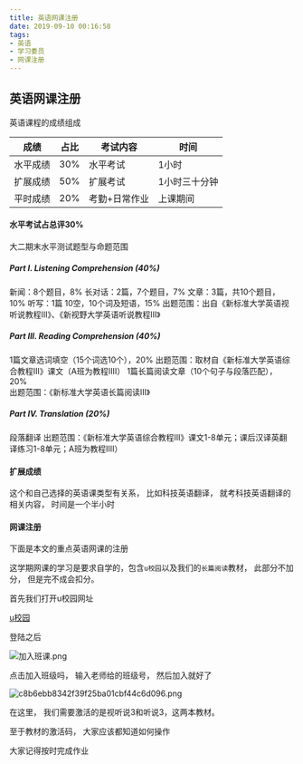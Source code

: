```yaml
---
title: 英语网课注册
date: 2019-09-10 00:16:58
tags:
- 英语
- 学习委员
- 网课注册
---
```


## 英语网课注册

英语课程的成绩组成

| 成绩     | 占比 | 考试内容      | 时间          |
| -------- | ---- | ------------- | ------------- |
| 水平成绩 | 30%  | 水平考试      | 1小时         |
| 扩展成绩 | 50%  | 扩展考试      | 1小时三十分钟 |
| 平时成绩 | 20%  | 考勤+日常作业 | 上课期间      |

#### 水平考试占总评30%

大二期末水平测试题型与命题范围

##### Part I. Listening Comprehension (40%) 

新闻：8个题目，8%
长对话：2篇，7个题目，7%
文章：3篇，共10个题目，10%
听写：1篇 10空，10个词及短语，15%
出题范围：出自《新标准大学英语视听说教程III》、《新视野大学英语听说教程III》

##### Part III. Reading Comprehension  (40%) 

1篇文章选词填空（15个词选10个），20%
出题范围：取材自《新标准大学英语综合教程III》课文（A班为教程IIII）
1篇长篇阅读文章（10个句子与段落匹配），20%  
出题范围：《新标准大学英语长篇阅读III》

##### Part IV. Translation (20%) 

段落翻译
出题范围：《新标准大学英语综合教程III》课文1-8单元；课后汉译英翻译练习1-8单元；A班为教程IIII）

#### 扩展成绩

这个和自己选择的英语课类型有关系， 比如科技英语翻译， 就考科技英语翻译的相关内容， 时间是一个半小时

#### 网课注册

下面是本文的重点英语网课的注册

这学期网课的学习是要求自学的，包含`u校园`以及我们的`长篇阅读`教材， 此部分不加分， 但是完不成会扣分。

首先我们打开u校园网址

[u校园](https://u.unipus.cn/index.html/)

登陆之后

![加入班课.png](https://i.loli.net/2019/09/11/jRkOhw8vVqZgTUE.png)





点击加入班级吗， 输入老师给的班级号， 然后加入就好了

![c8b6ebb8342f39f25ba01cbf44c6d096.png](http://39.107.245.110:82/images/2019/09/10/c8b6ebb8342f39f25ba01cbf44c6d096.png)

在这里， 我们需要激活的是视听说3和听说3，这两本教材。

至于教材的激活码， 大家应该都知道如何操作

大家记得按时完成作业
